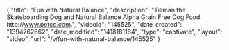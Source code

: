 {
    "title": "Fun with Natural Balance",
    "description": "Tillman the Skateboarding Dog and Natural Balance Alpha Grain Free Dog Food. http:\/\/www.petco.com.",
    "videoid": "145525",
    "date_created": "1394762662",
    "date_modified": "1418181184",
    "type": "captivate",
    "layout": "video",
    "url": "\/v\/fun-with-natural-balance\/145525"
}
